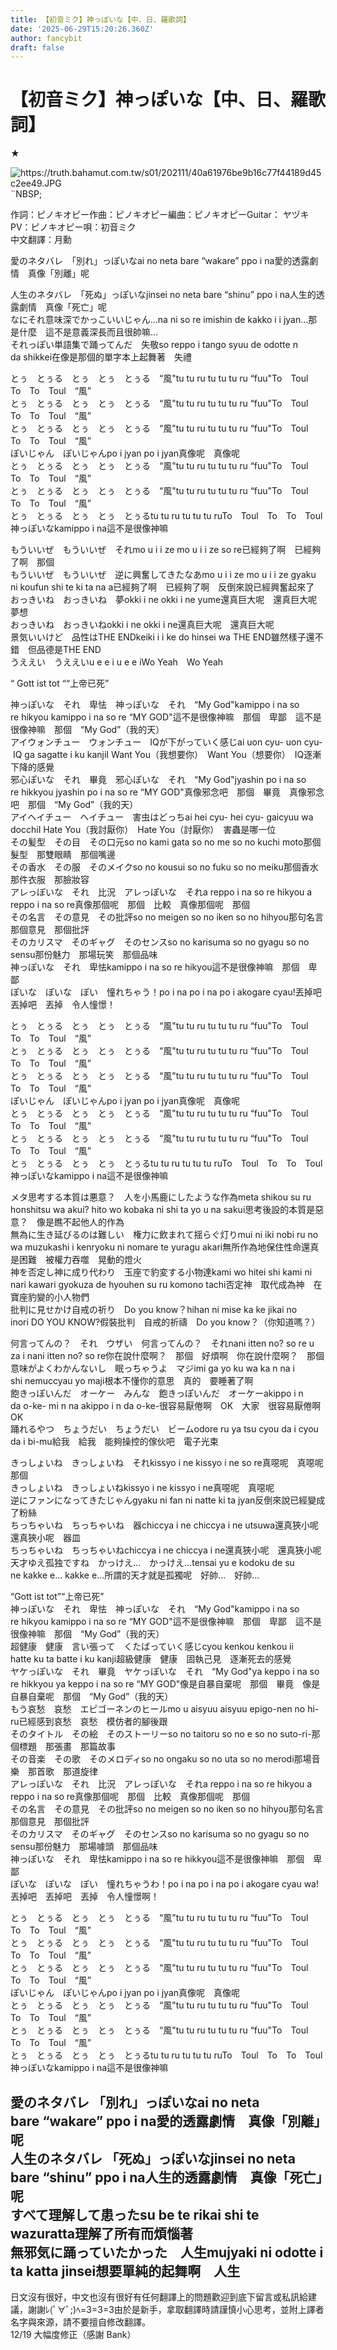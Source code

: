 ```yaml
---
title: 【初音ミク】神っぽいな【中、日、羅歌詞】
date: '2025-06-29T15:20:26.360Z'
author: fancybit
draft: false
---
```

<div class="header"><h1 class="single-title animate__animated animate__pulse animate__faster">【初音ミク】神っぽいな【中、日、羅歌詞】</h1></div>

<div class="content" id="content"><!-- raw HTML omitted --><p>★<!-- raw HTML omitted --></p><p><img class="lazyload" src="/svg/loading.min.svg" data-src="https://truth.bahamut.com.tw/s01/202111/40a61976be9b16c77f44189d45c2ee49.JPG" data-srcset="https://truth.bahamut.com.tw/s01/202111/40a61976be9b16c77f44189d45c2ee49.JPG, https://truth.bahamut.com.tw/s01/202111/40a61976be9b16c77f44189d45c2ee49.JPG 1.5x, https://truth.bahamut.com.tw/s01/202111/40a61976be9b16c77f44189d45c2ee49.JPG 2x" data-sizes="auto" alt="https://truth.bahamut.com.tw/s01/202111/40a61976be9b16c77f44189d45c2ee49.JPG" title="https://truth.bahamut.com.tw/s01/202111/40a61976be9b16c77f44189d45c2ee49.JPG">¨NBSP;<!-- raw HTML omitted --></p><p>作詞：ピノキオピー作曲：ピノキオピー編曲：ピノキオピーGuitar： ヤヅキPV：ピノキオピー唄：初音ミク<br> 中文翻譯：<!-- raw HTML omitted -->月勳<!-- raw HTML omitted --></p><p>愛のネタバレ　「別れ」っぽいなai no neta bare&nbsp;“wakare” ppo i na愛的透露劇情　真像「別離」呢</p><p>人生のネタバレ　「死ぬ」っぽいなjinsei no neta bare&nbsp;“shinu” ppo i na人生的透露劇情　真像「死亡」呢<br> なにそれ意味深でかっこいいじゃん…na ni so re imishin de kakko i i jyan…那是什麼　這不是意義深長而且很帥嘛…<br> それっぽい単語集で踊ってんだ　失敬so reppo i tango syuu de odotte n da&nbsp;shikkei在像是那個的單字本上起舞著　失禮</p><p>とぅ　とぅる　とぅ　とぅ　とぅる　“風"tu&nbsp;tu ru&nbsp;tu&nbsp;tu&nbsp;tu ru&nbsp;“fuu"To　Toul　To　To　Toul　“風”<br> とぅ　とぅる　とぅ　とぅ　とぅる　“風"tu&nbsp;tu ru&nbsp;tu&nbsp;tu&nbsp;tu ru&nbsp;“fuu"To　Toul　To　To　Toul　“風”<br> とぅ　とぅる　とぅ　とぅ　とぅる　“風"tu&nbsp;tu ru&nbsp;tu&nbsp;tu&nbsp;tu ru&nbsp;“fuu"To　Toul　To　To　Toul　“風”<br> ぽいじゃん　ぽいじゃんpo i jyan&nbsp;po i jyan真像呢　真像呢<br> とぅ　とぅる　とぅ　とぅ　とぅる　“風"tu&nbsp;tu ru&nbsp;tu&nbsp;tu&nbsp;tu ru&nbsp;“fuu"To　Toul　To　To　Toul　“風”<br> とぅ　とぅる　とぅ　とぅ　とぅる　“風"tu&nbsp;tu ru&nbsp;tu&nbsp;tu&nbsp;tu ru&nbsp;“fuu"To　Toul　To　To　Toul　“風”<br> とぅ　とぅる　とぅ　とぅ　とぅるtu&nbsp;tu ru&nbsp;tu&nbsp;tu&nbsp;tu ruTo　Toul　To　To　Toul<br> 神っぽいなkamippo i na這不是很像神嘛</p><p>もういいぜ　もういいぜ　それmo u i i ze&nbsp;mo u i i ze&nbsp;so re已經夠了啊　已經夠了啊　那個<br> もういいぜ　もういいぜ　逆に興奮してきたなあmo u i i ze&nbsp;mo u i i ze&nbsp;gyaku ni koufun shi te ki ta na a已經夠了啊　已經夠了啊　反倒來說已經興奮起來了<br> おっきいね　おっきいね　夢okki i ne&nbsp;okki i ne&nbsp;yume還真巨大呢　還真巨大呢　夢想<br> おっきいね　おっきいねokki i ne&nbsp;okki i ne還真巨大呢　還真巨大呢<br> 景気いいけど　品性はTHE ENDkeiki i i ke do&nbsp;hinsei wa THE END雖然樣子還不錯　但品德是THE END<br> うええい　うええいu e e i&nbsp;u e e iWo Yeah　Wo Yeah</p><p>“ Gott ist tot ““上帝已死”</p><p>神っぽいな　それ　卑怯　神っぽいな　それ　“My God"kamippo i na&nbsp;so re&nbsp;hikyou&nbsp;kamippo i na&nbsp;so re&nbsp;“MY GOD"這不是很像神嘛　那個　卑鄙　這不是很像神嘛　那個　“My God”（我的天）<br> アイウォンチュー　ウォンチュー　IQが下がっていく感じai uon cyu-&nbsp;uon cyu-&nbsp;IQ ga sagatte i ku kanjiI Want You（我想要你）　Want You（想要你）　IQ逐漸下降的感覺<br> 邪心ぽいな　それ　畢竟　邪心ぽいな　それ　“My God"jyashin po i na&nbsp;so re&nbsp;hikkyou&nbsp;jyashin po i na&nbsp;so re&nbsp;“MY GOD"真像邪念吧　那個　畢竟　真像邪念吧　那個　“My God”（我的天）<br> アイヘイチュー　ヘイチュー　害虫はどっちai hei cyu-&nbsp;hei cyu-&nbsp;gaicyuu wa docchiI Hate You（我討厭你）　Hate You（討厭你）　害蟲是哪一位<br> その髪型　その目　その口元so no kami gata&nbsp;so no me&nbsp;so no kuchi moto那個髮型　那雙眼睛　那個嘴邊<br> その香水　その服　そのメイクso no kousui&nbsp;so no fuku&nbsp;so no meiku那個香水　那件衣服　那臉妝容<br> アレっぽいな　それ　比況　アレっぽいな　それa reppo i na&nbsp;so re&nbsp;hikyou&nbsp;a reppo i na&nbsp;so re真像那個呢　那個　比較　真像那個呢　那個<br> その名言　その意見　その批評so no meigen&nbsp;so no iken&nbsp;so no hihyou那句名言　那個意見　那個批評<br> そのカリスマ　そのギャグ　そのセンスso no karisuma&nbsp;so no gyagu&nbsp;so no sensu那份魅力　那場玩笑　那個品味<br> 神っぽいな　それ　卑怯kamippo i na&nbsp;so re&nbsp;hikyou這不是很像神嘛　那個　卑鄙<br> ぽいな　ぽいな　ぽい　憧れちゃう！po i na&nbsp;po i na&nbsp;po i&nbsp;akogare cyau!丟掉吧　丟掉吧　丟掉　令人憧憬！</p><p>とぅ　とぅる　とぅ　とぅ　とぅる　“風"tu&nbsp;tu ru&nbsp;tu&nbsp;tu&nbsp;tu ru&nbsp;“fuu"To　Toul　To　To　Toul　“風”<br> とぅ　とぅる　とぅ　とぅ　とぅる　“風"tu&nbsp;tu ru&nbsp;tu&nbsp;tu&nbsp;tu ru&nbsp;“fuu"To　Toul　To　To　Toul　“風”<br> とぅ　とぅる　とぅ　とぅ　とぅる　“風"tu&nbsp;tu ru&nbsp;tu&nbsp;tu&nbsp;tu ru&nbsp;“fuu"To　Toul　To　To　Toul　“風”<br> ぽいじゃん　ぽいじゃんpo i jyan&nbsp;po i jyan真像呢　真像呢<br> とぅ　とぅる　とぅ　とぅ　とぅる　“風"tu&nbsp;tu ru&nbsp;tu&nbsp;tu&nbsp;tu ru&nbsp;“fuu"To　Toul　To　To　Toul　“風”<br> とぅ　とぅる　とぅ　とぅ　とぅる　“風"tu&nbsp;tu ru&nbsp;tu&nbsp;tu&nbsp;tu ru&nbsp;“fuu"To　Toul　To　To　Toul　“風”<br> とぅ　とぅる　とぅ　とぅ　とぅるtu&nbsp;tu ru&nbsp;tu&nbsp;tu&nbsp;tu ruTo　Toul　To　To　Toul<br> 神っぽいなkamippo i na這不是很像神嘛</p><p>メタ思考する本質は悪意？　人を小馬鹿にしたような作為meta shikou su ru honshitsu wa akui?&nbsp;hito wo kobaka ni shi ta yo u na sakui思考後設的本質是惡意？　像是瞧不起他人的作為<br> 無為に生き延びるのは難しい　権力に飲まれて揺らぐ灯りmui ni iki nobi ru no wa muzukashi i&nbsp;kenryoku ni nomare te yuragu akari無所作為地保住性命還真是困難　被權力吞噬　晃動的燈火<br> 神を否定し神に成り代わり　玉座で豹変する小物達kami wo hitei shi kami ni nari kawari&nbsp;gyokuza de hyouhen su ru komono tachi否定神　取代成為神　在寶座豹變的小人物們<br> 批判に見せかけ自戒の祈り　Do you know？hihan ni mise ka ke jikai no inori&nbsp;DO YOU KNOW?假裝批判　自戒的祈禱　Do you know？（你知道嗎？）</p><p>何言ってんの？　それ　ウザい　何言ってんの？　それnani itten no?&nbsp;so re&nbsp;u za i&nbsp;nani itten no?&nbsp;so re你在說什麼啊？　那個　好煩啊　你在說什麼啊？　那個<br> 意味がよくわかんないし　眠っちゃうよ　マジimi ga yo ku wa ka n na i shi&nbsp;nemuccyau yo&nbsp;maji根本不懂你的意思　真的　要睡著了啊<br> 飽きっぽいんだ　オーケー　みんな　飽きっぽいんだ　オーケーakippo i n da&nbsp;o-ke-&nbsp;mi n na&nbsp;akippo i n da&nbsp;o-ke-很容易厭倦啊　OK　大家　很容易厭倦啊　OK<br> 踊れるやつ　ちょうだい　ちょうだい　ビームodore ru ya tsu&nbsp;cyou da i&nbsp;cyou da i&nbsp;bi-mu給我　給我　能夠操控的傢伙吧　電子光束</p><p>きっしょいね　きっしょいね　それkissyo i ne&nbsp;kissyo i ne&nbsp;so re真噁呢　真噁呢　那個<br> きっしょいね　きっしょいねkissyo i ne&nbsp;kissyo i ne真噁呢　真噁呢<br> 逆にファンになってきたじゃんgyaku ni fan ni natte ki ta jyan反倒來說已經變成了粉絲<br> ちっちゃいね　ちっちゃいね　器chiccya i ne&nbsp;chiccya i ne&nbsp;utsuwa還真狹小呢　還真狹小呢　器皿<br> ちっちゃいね　ちっちゃいねchiccya i ne&nbsp;chiccya i ne還真狹小呢　還真狹小呢　<br> 天才ゆえ孤独ですね　かっけえ…　かっけえ…tensai yu e kodoku de su ne&nbsp;kakke e…&nbsp;kakke e…所謂的天才就是孤獨呢　好帥…　好帥…</p><p>“Gott ist tot”“上帝已死”<br> 神っぽいな　それ　卑怯　神っぽいな　それ　“My God"kamippo i na&nbsp;so re&nbsp;hikyou&nbsp;kamippo i na&nbsp;so re&nbsp;“MY GOD"這不是很像神嘛　那個　卑鄙　這不是很像神嘛　那個　“My God”（我的天）<br> 超健康　健康　言い張って　くたばっていく感じcyou kenkou&nbsp;kenkou&nbsp;ii hatte&nbsp;ku ta batte i ku kanji超級健康　健康　固執己見　逐漸死去的感覺<br> ヤケっぽいな　それ　畢竟　ヤケっぽいな　それ　“My God"ya keppo i na&nbsp;so re&nbsp;hikkyou&nbsp;ya keppo i na&nbsp;so re&nbsp;“MY GOD"像是自暴自棄呢　那個　畢竟　像是自暴自棄呢　那個　“My God”（我的天）<br> もう哀愁　哀愁　エピゴーネンのヒールmo u aisyuu&nbsp;aisyuu&nbsp;epigo-nen no hi-ru已經感到哀愁　哀愁　模仿者的腳後跟<br> そのタイトル　その絵　そのストーリーso no taitoru&nbsp;so no e&nbsp;so no suto-ri-那個標題　那張畫　那篇故事<br> その音楽　その歌　そのメロディso no ongaku&nbsp;so no uta&nbsp;so no merodi那場音樂　那首歌　那道旋律<br> アレっぽいな　それ　比況　アレっぽいな　それa reppo i na&nbsp;so re&nbsp;hikyou&nbsp;a reppo i na&nbsp;so re真像那個呢　那個　比較　真像那個呢　那個<br> その名言　その意見　その批評so no meigen&nbsp;so no iken&nbsp;so no hihyou那句名言　那個意見　那個批評<br> そのカリスマ　そのギャグ　そのセンスso no karisuma&nbsp;so no gyagu&nbsp;so no sensu那份魅力　那場噱頭　那個品味<br> 神っぽいな　それ　卑怯kamippo i na&nbsp;so re&nbsp;hikkyou這不是很像神嘛　那個　卑鄙<br> ぽいな　ぽいな　ぽい　憧れちゃうわ！po i na&nbsp;po i na&nbsp;po i&nbsp;akogare cyau wa!丟掉吧　丟掉吧　丟掉　令人憧憬啊！</p><p>とぅ　とぅる　とぅ　とぅ　とぅる　“風"tu&nbsp;tu ru&nbsp;tu&nbsp;tu&nbsp;tu ru&nbsp;“fuu"To　Toul　To　To　Toul　“風”<br> とぅ　とぅる　とぅ　とぅ　とぅる　“風"tu&nbsp;tu ru&nbsp;tu&nbsp;tu&nbsp;tu ru&nbsp;“fuu"To　Toul　To　To　Toul　“風”<br> とぅ　とぅる　とぅ　とぅ　とぅる　“風"tu&nbsp;tu ru&nbsp;tu&nbsp;tu&nbsp;tu ru&nbsp;“fuu"To　Toul　To　To　Toul　“風”<br> ぽいじゃん　ぽいじゃんpo i jyan&nbsp;po i jyan真像呢　真像呢<br> とぅ　とぅる　とぅ　とぅ　とぅる　“風"tu&nbsp;tu ru&nbsp;tu&nbsp;tu&nbsp;tu ru&nbsp;“fuu"To　Toul　To　To　Toul　“風”<br> とぅ　とぅる　とぅ　とぅ　とぅる　“風"tu&nbsp;tu ru&nbsp;tu&nbsp;tu&nbsp;tu ru&nbsp;“fuu"To　Toul　To　To　Toul　“風”<br> とぅ　とぅる　とぅ　とぅ　とぅるtu&nbsp;tu ru&nbsp;tu&nbsp;tu&nbsp;tu ruTo　Toul　To　To　Toul<br> 神っぽいなkamippo i na這不是很像神嘛</p><h2 id="無邪気に踊っていたかった人生mujyaki-ni-odotte-i-ta-kattanbspnbspnbspnbspnbspjinsei想要單純的起舞啊人生">愛のネタバレ 「別れ」っぽいなai no neta bare&nbsp;“wakare” ppo i na愛的透露劇情　真像「別離」呢<br> 人生のネタバレ 「死ぬ」っぽいなjinsei no neta bare&nbsp;“shinu” ppo i na人生的透露劇情　真像「死亡」呢<br> すべて理解して患ったsu be te rikai shi te wazuratta理解了所有而煩惱著<br> 無邪気に踊っていたかった　人生mujyaki ni odotte i ta katta&nbsp;jinsei想要單純的起舞啊　人生</h2><p>日文沒有很好，中文也沒有很好有任何翻譯上的問題歡迎到底下留言或私訊給建議，謝謝ﾚ(ﾟ∀ﾟ;)ﾍ=З=З=З由於是新手，拿取翻譯時請謹慎小心思考，並附上譯者名字與來源，請不要擅自修改翻譯。<br> 12/19 大幅度修正（感謝 Bank）</p></div>


